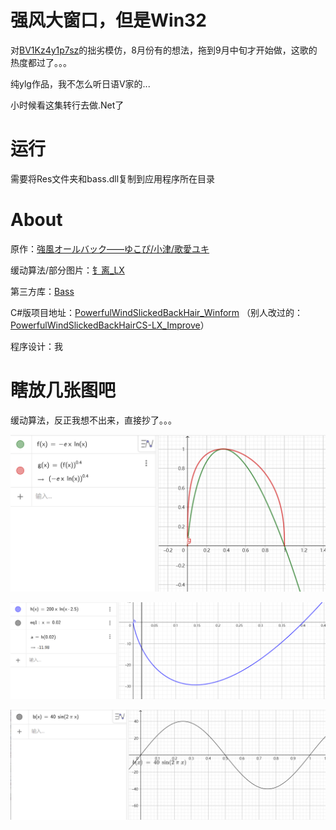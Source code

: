# 强风大窗口，但是Win32
对[BV1Kz4y1p7sz](https://www.bilibili.com/video/BV1Kz4y1p7sz)的拙劣模仿，8月份有的想法，拖到9月中旬才开始做，这歌的热度都过了。。。

纯ylg作品，我不怎么听日语V家的...

小时候看这集转行去做.Net了

# 运行

需要将Res文件夹和bass.dll复制到应用程序所在目录

# About
原作：[強風オールバック——ゆこぴ/小津/歌愛ユキ](https://www.youtube.com/watch?v=D6DVTLvOupE)

缓动算法/部分图片：[钅离_LX](https://space.bilibili.com/312642275)

第三方库：[Bass](https://www.un4seen.com/)

C#版项目地址：[PowerfulWindSlickedBackHair_Winform](https://github.com/CS-LX/PowerfulWindSlickedBackHair_Winform) （别人改过的：
[PowerfulWindSlickedBackHairCS-LX_Improve](https://github.com/SunnyDesignor/PowerfulWindSlickedBackHairCS-LX_Improve)）

程序设计：我

# 瞎放几张图吧
缓动算法，反正我想不出来，直接抄了。。。

![拍手](Others/Curve1.png)

![跳](Others/Curve2.png)

![正弦](Others/Curve3.png)